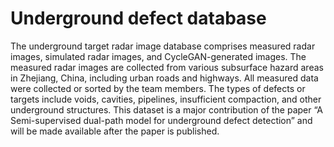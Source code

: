 # Underground defect database
The underground target radar image database comprises measured radar images, simulated radar images, and CycleGAN-generated images. The measured radar images are collected from various subsurface hazard areas in Zhejiang, China, including urban roads and highways. All measured data were collected or sorted by the team members. The types of defects or targets include voids, cavities, pipelines, insufficient compaction, and other underground structures. This dataset is a major contribution of the paper “A Semi-supervised dual-path model for underground defect detection” and will be made available after the paper is published.
